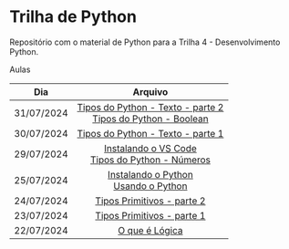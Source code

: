 # Trilha de Python

Repositório com o material de Python para a Trilha 4 - Desenvolvimento Python.

Aulas

| Dia | Arquivo |
| :----: | :----: |
| 31/07/2024 | [Tipos do Python - Texto - parte 2](1.logica-programacao/tipos-python.md#manipulando-strings)<br>[Tipos do Python - Boolean](1.logica-programacao/tipos-python.md#lógico) |
| 30/07/2024 | [Tipos do Python - Texto - parte 1](1.logica-programacao/tipos-python.md#texto) |
| 29/07/2024 | [Instalando o VS Code](1.logica-programacao/instalando-vscode.md)<br>[Tipos do Python - Números](1.logica-programacao/tipos-python.md) |
| 25/07/2024 | [Instalando o Python](1.logica-programacao/instalando-python.md)<br>[Usando o Python](1.logica-programacao/usando-python.md) |
| 24/07/2024 | [Tipos Primitivos - parte 2](1.logica-programacao/tipos-primitivos.md#parênteses) |
| 23/07/2024 | [Tipos Primitivos - parte 1](1.logica-programacao/tipos-primitivos.md) |
| 22/07/2024 | [O que é Lógica](1.logica-programacao/o-que-eh-logica.md) |
